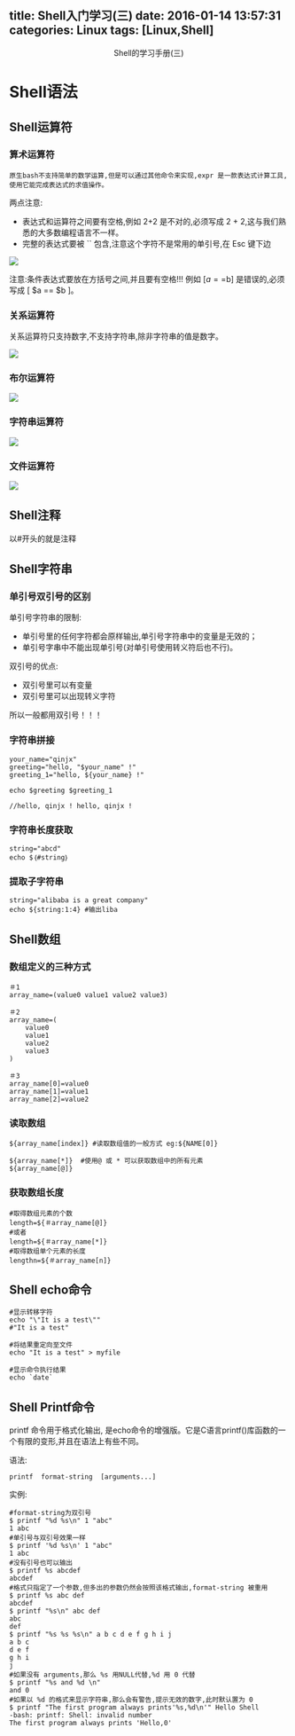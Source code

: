 title: Shell入门学习(三)
date: 2016-01-14 13:57:31
categories: Linux
tags: [Linux,Shell]
---

<center>Shell的学习手册(三)</center>
<!--more-->



# Shell语法


## Shell运算符
### 算术运算符

`原生bash不支持简单的数学运算,但是可以通过其他命令来实现,expr 是一款表达式计算工具,使用它能完成表达式的求值操作。`

两点注意:
- 表达式和运算符之间要有空格,例如 2+2 是不对的,必须写成 2 + 2,这与我们熟悉的大多数编程语言不一样。
- 完整的表达式要被 `` 包含,注意这个字符不是常用的单引号,在 Esc 键下边

![](/shell-13.png)

注意:条件表达式要放在方括号之间,并且要有空格!!!
例如 [$a==$b] 是错误的,必须写成 [ $a == $b ]。

### 关系运算符
关系运算符只支持数字,不支持字符串,除非字符串的值是数字。

![](/shell-14.png)

### 布尔运算符

![](/shell-15.png)

### 字符串运算符

![](/shell-16.png)


### 文件运算符

![](/shell-17.png)

## Shell注释
以#开头的就是注释

## Shell字符串
### 单引号双引号的区别
单引号字符串的限制:
- 单引号里的任何字符都会原样输出,单引号字符串中的变量是无效的；
- 单引号字串中不能出现单引号(对单引号使用转义符后也不行)。

双引号的优点:
- 双引号里可以有变量
- 双引号里可以出现转义字符

所以一般都用双引号！！！

### 字符串拼接

```
your_name="qinjx"
greeting="hello, "$your_name" !"
greeting_1="hello, ${your_name} !"

echo $greeting $greeting_1

//hello, qinjx ! hello, qinjx !
```

### 字符串长度获取

```
string="abcd"
echo $｛#string｝
```




### 提取子字符串

```
string="alibaba is a great company"
echo ${string:1:4} #输出liba
```



## Shell数组
### 数组定义的三种方式

```
＃1
array_name=(value0 value1 value2 value3)

＃2
array_name=(
    value0
    value1
    value2
    value3
)

＃3
array_name[0]=value0
array_name[1]=value1
array_name[2]=value2
```

### 读取数组

```
${array_name[index]} #读取数组值的一般方式 eg:${NAME[0]}

${array_name[*]}  #使用@ 或 * 可以获取数组中的所有元素
${array_name[@]}
```

### 获取数组长度

```
#取得数组元素的个数
length=${＃array_name[@]}
#或者
length=${＃array_name[*]}
#取得数组单个元素的长度
lengthn=${＃array_name[n]}
```




## Shell echo命令

```
#显示转移字符
echo "\"It is a test\""
#"It is a test"

#将结果重定向至文件
echo "It is a test" > myfile

#显示命令执行结果
echo `date`
```

## Shell Printf命令
printf 命令用于格式化输出, 是echo命令的增强版。它是C语言printf()库函数的一个有限的变形,并且在语法上有些不同。

语法:

```
printf  format-string  [arguments...]
```

实例:

```
#format-string为双引号
$ printf "%d %s\n" 1 "abc"
1 abc
#单引号与双引号效果一样 
$ printf '%d %s\n' 1 "abc" 
1 abc
#没有引号也可以输出
$ printf %s abcdef
abcdef
#格式只指定了一个参数,但多出的参数仍然会按照该格式输出,format-string 被重用
$ printf %s abc def
abcdef
$ printf "%s\n" abc def
abc
def
$ printf "%s %s %s\n" a b c d e f g h i j
a b c
d e f
g h i
j
#如果没有 arguments,那么 %s 用NULL代替,%d 用 0 代替
$ printf "%s and %d \n" 
and 0
#如果以 %d 的格式来显示字符串,那么会有警告,提示无效的数字,此时默认置为 0
$ printf "The first program always prints'%s,%d\n'" Hello Shell
-bash: printf: Shell: invalid number
The first program always prints 'Hello,0'

```

